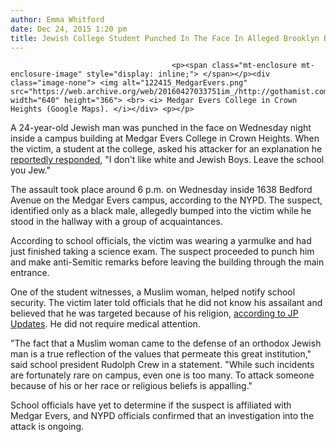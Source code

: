 ```yaml
---
author: Emma Whitford
date: Dec 24, 2015 1:20 pm
title: Jewish College Student Punched In The Face In Alleged Brooklyn Bias Attack
---
```


	
										<p><span class="mt-enclosure mt-enclosure-image" style="display: inline;"> </span></p><div class="image-none"> <img alt="122415_MedgarEvers.png" src="https://web.archive.org/web/20160427033751im_/http://gothamist.com/attachments/nyc_ewhitford/122415_MedgarEvers.png" width="640" height="366"> <br> <i> Medgar Evers College in Crown Heights (Google Maps). </i></div> <p></p>

<p>A 24-year-old Jewish man was punched in the face on Wednesday night inside a campus building at Medgar Evers College in Crown Heights. When the victim, a student at the college, asked his attacker for an explanation he <a href="https://web.archive.org/web/20160427033751/http://jpupdates.com/2015/12/23/jewish-student-assaulted-in-apparent-hate-crime-inside-brooklyn-college/">reportedly responded</a>, &quot;I don&apos;t like white and Jewish Boys. Leave the school you Jew.&quot; </p>

<p>The assault took place around 6 p.m. on Wednesday inside 1638 Bedford Avenue on the Medgar Evers campus, according to the NYPD. The suspect, identified only as a black male, allegedly bumped into the victim while he stood in the hallway with a group of acquaintances. </p>

<p>According to school officials, the victim was wearing a yarmulke and had just finished taking a science exam. The suspect proceeded to punch him and make anti-Semitic remarks before leaving the building through the main entrance. </p>

<p>One of the student witnesses, a Muslim woman, helped notify school security. The victim later told officials that he did not know his assailant and believed that he was targeted because of his religion, <a href="https://web.archive.org/web/20160427033751/http://jpupdates.com/2015/12/23/jewish-student-assaulted-in-apparent-hate-crime-inside-brooklyn-college/">according to JP Updates</a>. He did not require medical attention. </p>

<p>&quot;The fact that a Muslim woman came to the defense of an orthodox Jewish man is a true reflection of the values that permeate this great institution,&quot; said school president Rudolph Crew in a statement. &quot;While such incidents are fortunately rare on campus, even one is too many. To attack someone because of his or her race or religious beliefs is appalling.&quot; </p>

<p>School officials have yet to determine if the suspect is affiliated with Medgar Evers, and NYPD officials confirmed that an investigation into the attack is ongoing. </p>					
										
									
				